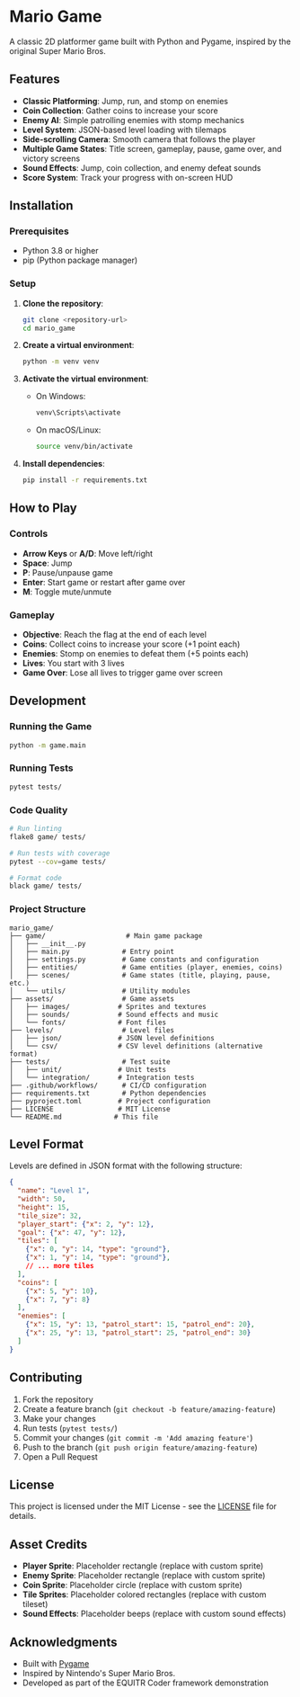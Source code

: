 # Mario Game

A classic 2D platformer game built with Python and Pygame, inspired by the original Super Mario Bros.

## Features

- **Classic Platforming**: Jump, run, and stomp on enemies
- **Coin Collection**: Gather coins to increase your score
- **Enemy AI**: Simple patrolling enemies with stomp mechanics
- **Level System**: JSON-based level loading with tilemaps
- **Side-scrolling Camera**: Smooth camera that follows the player
- **Multiple Game States**: Title screen, gameplay, pause, game over, and victory screens
- **Sound Effects**: Jump, coin collection, and enemy defeat sounds
- **Score System**: Track your progress with on-screen HUD

## Installation

### Prerequisites

- Python 3.8 or higher
- pip (Python package manager)

### Setup

1. **Clone the repository**:
   ```bash
   git clone <repository-url>
   cd mario_game
   ```

2. **Create a virtual environment**:
   ```bash
   python -m venv venv
   ```

3. **Activate the virtual environment**:
   - On Windows:
     ```bash
     venv\Scripts\activate
     ```
   - On macOS/Linux:
     ```bash
     source venv/bin/activate
     ```

4. **Install dependencies**:
   ```bash
   pip install -r requirements.txt
   ```

## How to Play

### Controls

- **Arrow Keys** or **A/D**: Move left/right
- **Space**: Jump
- **P**: Pause/unpause game
- **Enter**: Start game or restart after game over
- **M**: Toggle mute/unmute

### Gameplay

- **Objective**: Reach the flag at the end of each level
- **Coins**: Collect coins to increase your score (+1 point each)
- **Enemies**: Stomp on enemies to defeat them (+5 points each)
- **Lives**: You start with 3 lives
- **Game Over**: Lose all lives to trigger game over screen

## Development

### Running the Game

```bash
python -m game.main
```

### Running Tests

```bash
pytest tests/
```

### Code Quality

```bash
# Run linting
flake8 game/ tests/

# Run tests with coverage
pytest --cov=game tests/

# Format code
black game/ tests/
```

### Project Structure

```
mario_game/
├── game/                    # Main game package
│   ├── __init__.py
│   ├── main.py             # Entry point
│   ├── settings.py         # Game constants and configuration
│   ├── entities/           # Game entities (player, enemies, coins)
│   ├── scenes/             # Game states (title, playing, pause, etc.)
│   └── utils/              # Utility modules
├── assets/                 # Game assets
│   ├── images/            # Sprites and textures
│   ├── sounds/            # Sound effects and music
│   └── fonts/             # Font files
├── levels/                 # Level files
│   ├── json/              # JSON level definitions
│   └── csv/               # CSV level definitions (alternative format)
├── tests/                  # Test suite
│   ├── unit/              # Unit tests
│   └── integration/       # Integration tests
├── .github/workflows/      # CI/CD configuration
├── requirements.txt        # Python dependencies
├── pyproject.toml         # Project configuration
├── LICENSE                # MIT License
└── README.md             # This file
```

## Level Format

Levels are defined in JSON format with the following structure:

```json
{
  "name": "Level 1",
  "width": 50,
  "height": 15,
  "tile_size": 32,
  "player_start": {"x": 2, "y": 12},
  "goal": {"x": 47, "y": 12},
  "tiles": [
    {"x": 0, "y": 14, "type": "ground"},
    {"x": 1, "y": 14, "type": "ground"},
    // ... more tiles
  ],
  "coins": [
    {"x": 5, "y": 10},
    {"x": 7, "y": 8}
  ],
  "enemies": [
    {"x": 15, "y": 13, "patrol_start": 15, "patrol_end": 20},
    {"x": 25, "y": 13, "patrol_start": 25, "patrol_end": 30}
  ]
}
```

## Contributing

1. Fork the repository
2. Create a feature branch (`git checkout -b feature/amazing-feature`)
3. Make your changes
4. Run tests (`pytest tests/`)
5. Commit your changes (`git commit -m 'Add amazing feature'`)
6. Push to the branch (`git push origin feature/amazing-feature`)
7. Open a Pull Request

## License

This project is licensed under the MIT License - see the [LICENSE](LICENSE) file for details.

## Asset Credits

- **Player Sprite**: Placeholder rectangle (replace with custom sprite)
- **Enemy Sprite**: Placeholder rectangle (replace with custom sprite)
- **Coin Sprite**: Placeholder circle (replace with custom sprite)
- **Tile Sprites**: Placeholder colored rectangles (replace with custom tileset)
- **Sound Effects**: Placeholder beeps (replace with custom sound effects)

## Acknowledgments

- Built with [Pygame](https://www.pygame.org/)
- Inspired by Nintendo's Super Mario Bros.
- Developed as part of the EQUITR Coder framework demonstration